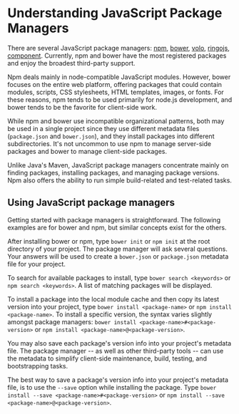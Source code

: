 # Understanding JavaScript Package Managers

There are several JavaScript package managers: [npm](http://npmjs.org/),
[bower](http://bower.io/), [volo](http://volojs.org/),
[ringojs](http://packages.ringojs.org/), [component](http://component.io/).
Currently, npm and bower have the most registered packages and enjoy the
broadest third-party support.

Npm deals mainly in node-compatible JavaScript modules.  However, bower focuses
on the entire web platform, offering packages that could contain modules,
scripts, CSS stylesheets, HTML templates, images, or fonts.  For these reasons,
npm tends to be used primarily for node.js development, and bower tends to be
the favorite for client-side work.

While npm and bower use incompatible organizational patterns, both may
be used in a single project since they use different metadata files
(`package.json` and `bower.json`), and they install packages into
different subdirectories.  It's not uncommon to use npm to manage
server-side packages and bower to manage client-side packages.

Unlike Java's Maven, JavaScript package managers concentrate mainly
on finding packages, installing packages, and managing package versions.
Npm also offers the ability to run simple build-related and test-related
tasks.

## Using JavaScript package managers

Getting started with package managers is straightforward.  The following
examples are for bower and npm, but similar concepts exist for the others.

After installing bower or npm, type `bower init` or `npm init` at the root
directory of your project.  The package manager will ask several questions.
Your answers will be used to create a `bower.json` or `package.json`
metadata file for your project.

To search for available packages to install, type `bower search <keywords>`
or `npm search <keywords>`.  A list of matching packages will be displayed.

To install a package into the local module cache and then copy its latest
version into your project, type `bower install <package-name>` or
`npm install <package-name>`.  To install a specific version, the syntax
varies slightly amongst package managers: `bower install <package-name>#<package-version>`
or `npm install <package-name>@<package-version>`.

You may also save each package's version info into your project's metadata file.
The package manager -- as well as other third-party tools -- can use the
metadata to simplify client-side maintenance, build, testing, and
bootstrapping tasks.

The best way to save a package's version info into your project's metadata
file, is to use the `--save` option while installing the package.  Type
`bower install --save <package-name>#<package-version>`
or `npm install --save <package-name>@<package-version>`.
